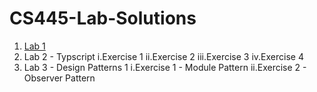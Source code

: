 # CS445-Lab-Solutions
 1. [Lab 1](https://github.com/Hamid8542/cs445-lab-solutions/blob/main/Lab%201/Lab-1%20Solutions.pdf)
 2. Lab 2 - Typscript
     i.Exercise 1
     ii.Exercise 2
     iii.Exercise 3
     iv.Exercise 4
3. Lab 3 - Design Patterns 1
     i.Exercise 1 - Module Pattern
     ii.Exercise 2 - Observer Pattern
